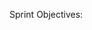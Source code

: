 Sprint Objectives:
<!-- - Divide lb options in to ratios  -->
<!-- - Decimal point total
 --><!-- - Change shipping to transportación with explicit numbers -->
<!-- - Add subtotal calculations
 -->
<!-- - Fix routing for public -->
<!-- - Fix responsiveness of public -->
<!-- - Import last order from farmer: -->
<!-- -- add button and import feature -->
<!-- Create order by farmer-id "GET" route, limit by most recent
 --><!-- - Deploy on heroku -->
<!-- - Farmer initial to  farmer Id -->
<!-- - Ease User experience -->